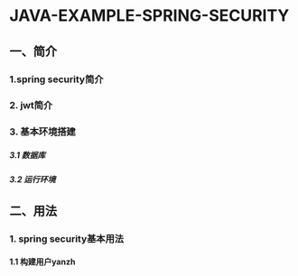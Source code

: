 # JAVA-EXAMPLE-SPRING-SECURITY

## 一、简介

### 1.spring security简介

### 2. jwt简介

### 3. 基本环境搭建

##### 3.1 数据库

##### 3.2 运行环境

## 二、用法

### 1. spring security基本用法

#### 1.1 构建用户yanzh